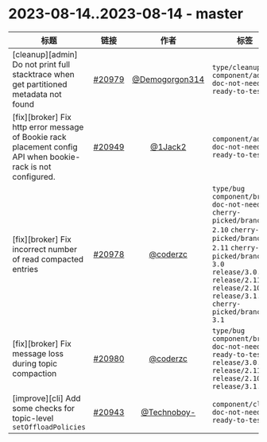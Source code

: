 # 2023-08-14..2023-08-14 - master
| 标题 | 链接 | 作者 | 标签 |
| - | :--: | :--: | - |
| [cleanup][admin] Do not print full stacktrace when get partitioned metadata not found | [#20979](https://github.com/apache/pulsar/pull/20979) | [@Demogorgon314](https://github.com/Demogorgon314) | `type/cleanup` `component/admin` `doc-not-needed` `ready-to-test`  | 
| [fix][broker] Fix http error message of Bookie rack placement config API when bookie-rack is not configured. | [#20949](https://github.com/apache/pulsar/pull/20949) | [@1Jack2](https://github.com/1Jack2) | `component/admin` `doc-not-needed` `ready-to-test`  | 
| [fix][broker] Fix incorrect number of read compacted entries | [#20978](https://github.com/apache/pulsar/pull/20978) | [@coderzc](https://github.com/coderzc) | `type/bug` `component/broker` `doc-not-needed` `cherry-picked/branch-2.10` `cherry-picked/branch-2.11` `cherry-picked/branch-3.0` `release/3.0.2` `release/2.11.3` `release/2.10.6` `release/3.1.1` `cherry-picked/branch-3.1`  | 
| [fix][broker] Fix message loss during topic compaction | [#20980](https://github.com/apache/pulsar/pull/20980) | [@coderzc](https://github.com/coderzc) | `type/bug` `component/broker` `doc-not-needed` `ready-to-test` `release/3.0.2` `release/2.11.3` `release/2.10.6` `release/3.1.1`  | 
| [improve][cli] Add some checks for topic-level `setOffloadPolicies` | [#20943](https://github.com/apache/pulsar/pull/20943) | [@Technoboy-](https://github.com/Technoboy-) | `component/cli` `doc-not-needed` `ready-to-test`  | 
